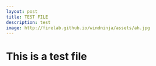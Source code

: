 ```yaml
---
layout: post
title: TEST FILE
description: test
image: http://firelab.github.io/windninja/assets/ah.jpg
---
```


# This is a test file

<!-- <script>
function redirect(){
  window.location = "https://github.com/firelab/fwas/";
}
</script>

<body onload="redirect()"> -->
